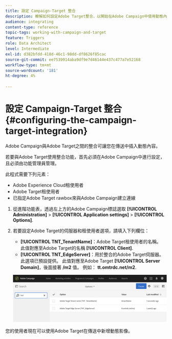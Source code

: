 ```yaml
---
title: 設定 Campaign-Target 整合
description: 瞭解如何設定Adobe Target整合，以開始在Adobe Campaign中使用動態內容。
audience: integrating
content-type: reference
topic-tags: working-with-campaign-and-target
feature: Triggers
role: Data Architect
level: Intermediate
exl-id: d382bfdd-418d-46c1-98dd-df8626f85cac
source-git-commit: ee7539914aba9df9e7d46144e437c477a7e52168
workflow-type: tm+mt
source-wordcount: '181'
ht-degree: 4%

---
```


# 設定 Campaign-Target 整合{#configuring-the-campaign-target-integration}

Adobe Campaign與Adobe Target之間的整合可讓您在傳送中插入動態內容。

若要與Adobe Target使用整合功能，首先必須在Adobe Campaign中進行設定，且必須由功能管理員管理。

此程式需要下列元素：

* Adobe Experience Cloud租使用者
* Adobe Target租使用者
* 已指定Adobe Target rawbox來與Adobe Campaign建立連線

1. 從進階功能表，透過左上方的Adobe Campaign標誌選取 **[!UICONTROL Administration]** > **[!UICONTROL Application settings]** > **[!UICONTROL Options]**.
1. 若要設定Adobe Target的伺服器和租使用者選項，請填入下列欄位：

   * **[!UICONTROL TNT_TenantName]**：Adobe Target租使用者的名稱。 此值對應至Adobe Target的名稱 **[!UICONTROL Client]**.
   * **[!UICONTROL TNT_EdgeServer]**：用於整合的Adobe Target伺服器。 此選項已預設提供。 此值對應至Adobe Target **[!UICONTROL Server Domain]**，後面接著 **/m2** 值。 例如： **tt.omtrdc.net/m2**.

   ![](assets/tar_options.png)

您的使用者現在可以使用Adobe Target在傳送中新增動態影像。

